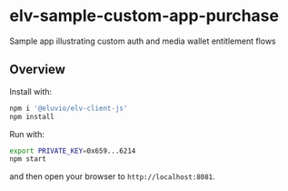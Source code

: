 # elv-sample-custom-app-purchase
Sample app illustrating custom auth and media wallet entitlement flows


## Overview

Install with:

```bash
npm i '@eluvio/elv-client-js'
npm install
```

Run with:

```bash
export PRIVATE_KEY=0x659...6214
npm start
```

and then open your browser to `http://localhost:8081`.
